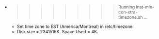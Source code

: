 * >>>>>>>>> Running inst-min-con-xtra-timezone.sh ...
  * Set time zone to EST (America/Montreal) in /etc/timezone.
  * Disk size = 2341516K. Space Used = 4K.
